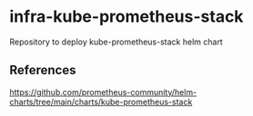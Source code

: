 # infra-kube-prometheus-stack
Repository to deploy kube-prometheus-stack helm chart


## References

https://github.com/prometheus-community/helm-charts/tree/main/charts/kube-prometheus-stack
